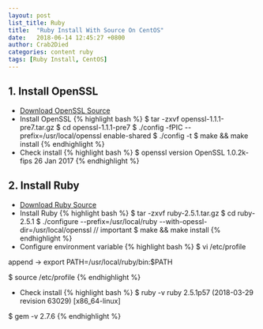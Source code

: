 ```yaml
---
layout: post
list_title: Ruby
title:  "Ruby Install With Source On CentOS"
date:   2018-06-14 12:45:27 +0800
author: Crab2Died
categories: content ruby
tags: [Ruby Install, CentOS]
---
```


## 1. Install OpenSSL
 - [Download OpenSSL Source](https://www.openssl.org/source/)
 - Install OpenSSL
 {% highlight bash %}
 $ tar -zxvf openssl-1.1.1-pre7.tar.gz
 $ cd openssl-1.1.1-pre7
 $ ./config -fPIC --prefix=/usr/local/openssl enable-shared
 $ ./config -t
 $ make && make install
 {% endhighlight %}
 - Check install
 {% highlight bash %}
 $ openssl version
 OpenSSL 1.0.2k-fips  26 Jan 2017
 {% endhighlight %}
 
## 2. Install Ruby
 - [Download Ruby Source](http://www.ruby-lang.org/en/downloads/)
 - Install Ruby
 {% highlight bash %}
 $ tar -zxvf ruby-2.5.1.tar.gz
 $ cd ruby-2.5.1
 $ ./configure --prefix=/usr/local/ruby --with-opessl-dir=/usr/local/openssl     // important
 $ make && make install
 {% endhighlight %}
 - Configure environment variable
 {% highlight bash %}
 $ vi /etc/profile
 
 append -> export PATH=/usr/local/ruby/bin:$PATH
 
 $ source /etc/profile
 {% endhighlight %}
 - Check install
 {% highlight bash %}
 $ ruby -v
 ruby 2.5.1p57 (2018-03-29 revision 63029) [x86_64-linux]
 
 $ gem -v
 2.7.6
 {% endhighlight %}
 
